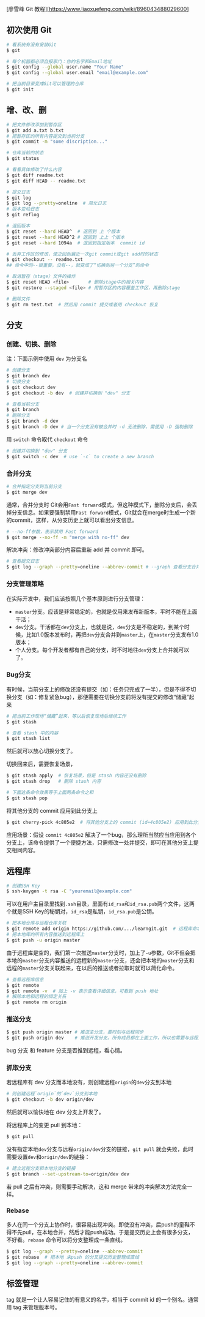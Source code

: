 [廖雪峰 Git 教程][https://www.liaoxuefeng.com/wiki/896043488029600]



## 初次使用 Git

```sh
# 看系统有没有安装Git
$ git

# 每个机器都必须自报家门：你的名字和Email地址
$ git config --global user.name "Your Name"
$ git config --global user.email "email@example.com"

# 把当前目录变成Git可以管理的仓库
$ git init  
```



## 增、改、删

```sh
# 把文件修改添加到暂存区
$ git add a.txt b.txt
# 把暂存区的所有内容提交到当前分支
$ git commit -m "some discription..."

# 仓库当前的状态
$ git status

# 看看具体修改了什么内容
$ git diff readme.txt
$ git diff HEAD -- readme.txt

# 提交日志
$ git log
$ git log --pretty=oneline  # 简化日志
# 版本变动日志
$ git reflog

# 退回版本
$ git reset --hard HEAD^  # 退回到 上 个版本
$ git reset --hard HEAD^2 # 退回到 上上 个版本
$ git reset --hard 1094a  # 退回到指定版本  commit id

# 丢弃工作区的修改，使之回到最近一次git commit或git add时的状态
$ git checkout -- readme.txt
## 命令中的--很重要，没有--，就变成了“切换到另一个分支”的命令

# 取消暂存（stage）文件的操作
$ git reset HEAD <file>       # 删除stage中的相关内容
$ git restore --staged <file> # 用暂存区的内容覆盖工作区，再删除stage

# 删除文件
$ git rm test.txt  # 然后用 commit 提交或者用 checkout 恢复

```



## 分支

### 创建、切换、删除

注：下面示例中使用 `dev` 为分支名

```sh
# 创建分支
$ git branch dev
# 切换分支
$ git checkout dev
$ git checkout -b dev  # 创建并切换到 "dev" 分支

# 查看当前分支
$ git branch
# 删除分支
$ git branch -d dev
$ git branch -D dev # 当一个分支没有被合并时 -d 无法删除，需使用 -D 强制删除
```

用 `switch` 命令取代 `checkout` 命令

```sh
# 创建并切换到 "dev" 分支
$ git switch -c dev  # use `-c` to create a new branch 
```



### 合并分支

```sh
# 合并指定分支到当前分支
$ git merge dev
```

通常，合并分支时 Git会用`Fast forward`模式，但这种模式下，删除分支后，会丢掉分支信息。如果要强制禁用`Fast forward`模式，Git就会在merge时生成一个新的commit，这样，从分支历史上就可以看出分支信息。

```sh
# --no-ff参数，表示禁用 Fast forward
$ git merge --no-ff -m "merge with no-ff" dev
```

解决冲突：修改冲突部分内容后重新 add 并 commit 即可。

```sh
# 查看提交日志
$ git log --graph --pretty=oneline --abbrev-commit # --graph 查看分支合并图
```



### 分支管理策略

在实际开发中，我们应该按照几个基本原则进行分支管理：

- `master`分支。应该是非常稳定的，也就是仅用来发布新版本，平时不能在上面干活；
- `dev`分支。干活都在`dev`分支上，也就是说，`dev`分支是不稳定的，到某个时候，比如1.0版本发布时，再把`dev`分支合并到`master`上，在`master`分支发布1.0版本；
- 个人分支。每个开发者都有自己的分支，时不时地往`dev`分支上合并就可以了。



### Bug分支

有时候，当前分支上的修改还没有提交（如：任务只完成了一半），但是不得不切换分支（如：修复紧急bug），那便需要在切换分支前将没有提交的修改“储藏”起来

```sh
# 把当前工作现场“储藏”起来，等以后恢复现场后继续工作
$ git stash

# 查看 stash 中的内容
$ git stash list
```

然后就可以放心切换分支了。

切换回来后，需要恢复场景，

```sh
$ git stash apply  # 恢复场景，但是 stash 内容还没有删除
$ git stash drop   # 删除 stash 内容

# 下面这条命令效果等于上面两条命令之和
$ git stash pop
```



将其他分支的 commit 应用到此分支上

```sh
$ git cherry-pick 4c805e2  # 将其他分支上的 commit (id=4c805e2) 应用到此分支上
```

应用场景：假设 `commit 4c805e2` 解决了一个bug，那么理所当然应当应用到各个分支上，该命令提供了一个便捷方法，只需修改一处并提交，即可在其他分支上提交相同内容。





## 远程库

```sh
# 创建SSH Key
$ ssh-keygen -t rsa -C "youremail@example.com"
```

可以在用户主目录里找到`.ssh`目录，里面有`id_rsa`和`id_rsa.pub`两个文件，这两个就是SSH Key的秘钥对，`id_rsa`是私钥，`id_rsa.pub`是公钥。

```sh
# 把本地仓库与远程仓库关联
$ git remote add origin https://github.com/.../learngit.git  # 远程库命名为 origin
# 把本地库的所有内容推送到远程库上
$ git push -u origin master
```

由于远程库是空的，我们第一次推送`master`分支时，加上了`-u`参数，Git不但会把本地的`master`分支内容推送的远程新的`master`分支，还会把本地的`master`分支和远程的`master`分支关联起来，在以后的推送或者拉取时就可以简化命令。

```sh
# 查看远程库信息
$ git remote
$ git remote -v  # 加上 -v 表示查看详细信息，可看到 push 地址
# 解除本地和远程的绑定关系
$ git remote rm origin
```



### 推送分支

```sh
$ git push origin master # 推送主分支，要时刻与远程同步
$ git push origin dev    # 推送开发分支。所有成员都在上面工作，所以也需要与远程同步
```

bug 分支 和 feature 分支是否推到远程，看心情。



### 抓取分支

若远程库有 dev 分支而本地没有，则创建远程`origin`的`dev`分支到本地

```sh
# 则创建远程`origin`的`dev`分支到本地
$ git checkout -b dev origin/dev 
```

然后就可以愉快地在 dev 分支上开发了。

将远程库上的变更 pull 到本地：

```sh
$ git pull
```

没有指定本地`dev`分支与远程`origin/dev`分支的链接，`git pull` 就会失败，此时需要设置`dev`和`origin/dev`的链接：

```sh
# 建立远程分支和本地分支的链接
$ git branch --set-upstream-to=origin/dev dev
```

若 pull 之后有冲突，则需要手动解决，这和 merge 带来的冲突解决方法完全一样。



### Rebase

多人在同一个分支上协作时，很容易出现冲突。即使没有冲突，后push的童鞋不得不先pull，在本地合并，然后才能push成功。于是提交历史上会有很多分支，不好看。`rebase` 命令可以将分支整理成一条直线。

```sh
$ git log --graph --pretty=oneline --abbrev-commit
$ git rebase  # 把本地 未push 的分叉提交历史整理成直线
$ git log --graph --pretty=oneline --abbrev-commit
```



## 标签管理

tag 就是一个让人容易记住的有意义的名字，相当于 commit id 的一个别名。通常用 tag 来管理版本号。

